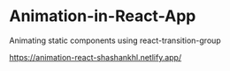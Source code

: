 # Animation-in-React-App
Animating static components using react-transition-group

https://animation-react-shashankhl.netlify.app/
